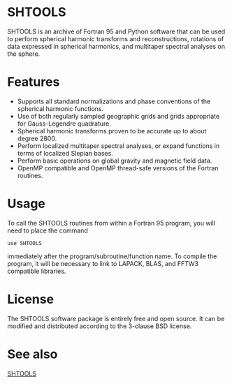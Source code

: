 # SHTOOLS

SHTOOLS is an archive of Fortran 95 and Python software that can be used to perform spherical harmonic transforms and reconstructions, rotations of data expressed in spherical harmonics, and multitaper spectral analyses on the sphere.

# Features

* Supports all standard normalizations and phase conventions of the spherical harmonic functions.
* Use of both regularly sampled geographic grids and grids appropriate for Gauss-Legendre quadrature.
* Spherical harmonic transforms proven to be accurate up to about degree 2800.
* Perform localized multitaper spectral analyses, or expand functions in terms of localized Slepian bases.
* Perform basic operations on global gravity and magnetic field data.
* OpenMP compatible and OpenMP thread-safe versions of the Fortran routines.

# Usage

To call the SHTOOLS routines from within a Fortran 95 program, you will need to place the command

    use SHTOOLS

immediately after the program/subroutine/function name. To compile the program, it will be necessary to link to LAPACK, BLAS, and FFTW3 compatible libraries.

# License

The SHTOOLS software package is entirely free and open source. It can be modified and distributed according to the 3-clause BSD license.

# See also

[SHTOOLS](shtools.oca.eu)

